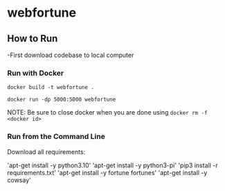# webfortune

## How to Run
-First download codebase to local computer

### Run with Docker
`docker build -t webfortune .`

`docker run -dp 5000:5000 webfortune`

NOTE: Be sure to close docker when you are done using `docker rm -f <docker id>`


### Run from the Command Line
Download all requirements:

  'apt-get install -y python3.10'
  'apt-get install -y python3-pi'
  'pip3 install -r requirements.txt'
  'apt-get install -y fortune fortunes'
  'apt-get install -y cowsay'
  
